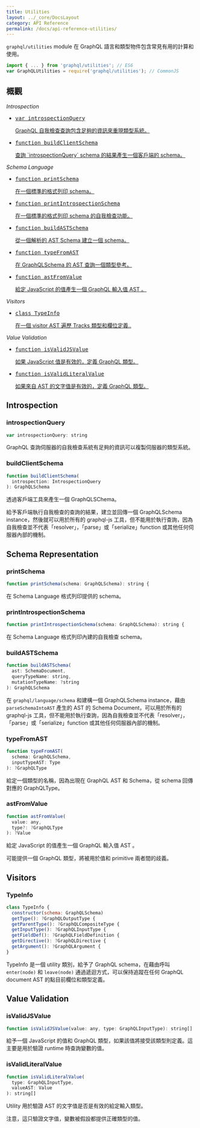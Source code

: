 ```yaml
---
title: Utilities
layout: ../_core/DocsLayout
category: API Reference
permalink: /docs/api-reference-utilities/
---
```


`graphql/utilities` module 在 GraphQL 語言和類型物件包含常見有用的計算和使用。

```js
import { ... } from 'graphql/utilities'; // ES6
var GraphQLUtilities = require('graphql/utilities'); // CommonJS
```

## 概觀

*Introspection*

<ul class="apiIndex">
  <li>
    <a href="#introspectionquery">
      <pre>var introspectionQuery</pre>
      GraphQL 自我檢查查詢包含足夠的資訊來重現類型系統。
    </a>
  </li>
  <li>
    <a href="#buildclientschema">
      <pre>function buildClientSchema</pre>
      查詢 `introspectionQuery` schema 的結果產生一個客戶端的 schema。
    </a>
  </li>
</ul>

*Schema Language*

<ul class="apiIndex">
  <li>
    <a href="#printschema">
      <pre>function printSchema</pre>
      在一個標準的格式列印 schema。
    </a>
  </li>
  <li>
    <a href="#printintrospectionschema">
      <pre>function printIntrospectionSchema</pre>
      在一個標準的格式列印 schema 的自我檢查功能。
    </a>
  </li>
  <li>
    <a href="#buildastschema">
      <pre>function buildASTSchema</pre>
      從一個解析的 AST Schema 建立一個 schema。
    </a>
  </li>
  <li>
    <a href="#typefromast">
      <pre>function typeFromAST</pre>
      在 GraphQLSchema 的 AST 查詢一個類型參考。
    </a>
  </li>
  <li>
    <a href="#astfromvalue">
      <pre>function astFromValue</pre>
      給定 JavaScript 的值產生一個 GraphQL 輸入值 AST 。
    </a>
  </li>
</ul>

*Visitors*

<ul class="apiIndex">
  <li>
    <a href="#typeinfo">
      <pre>class TypeInfo</pre>
      在一個 visitor AST 遍歷 Tracks 類型和欄位定義..
    </a>
  </li>
</ul>

*Value Validation*

<ul class="apiIndex">
  <li>
    <a href="#isvalidjsvalue">
      <pre>function isValidJSValue</pre>
      如果 JavaScript 值是有效的，定義 GraphQL 類型。
    </a>
  </li>
  <li>
    <a href="#isvalidliteralvalue">
      <pre>function isValidLiteralValue</pre>
      如果來自 AST 的文字值是有效的，定義 GraphQL 類型。
    </a>
  </li>
</ul>

## Introspection

### introspectionQuery

```js
var introspectionQuery: string
```

GraphQL 查詢伺服器的自我檢查系統有足夠的資訊可以複製伺服器的類型系統。

### buildClientSchema

```js
function buildClientSchema(
  introspection: IntrospectionQuery
): GraphQLSchema
```

透過客戶端工具來產生一個 GraphQLSChema。

給予客戶端執行自我檢查的查詢的結果，建立並回傳一個 GraphQLSchema instance，然後就可以用於所有的 graphql-js 工具，但不能用於執行查詢，因為自我檢查並不代表「resolver」，「parse」或「serialize」function 或其他任何伺服器內部的機制。

## Schema Representation

### printSchema

```js
function printSchema(schema: GraphQLSchema): string {
```

在 Schema Language 格式列印提供的 schema。

### printIntrospectionSchema

```js
function printIntrospectionSchema(schema: GraphQLSchema): string {
```

在 Schema Language 格式列印內建的自我檢查 schema。

### buildASTSchema

```js
function buildASTSchema(
  ast: SchemaDocument,
  queryTypeName: string,
  mutationTypeName: ?string
): GraphQLSchema
```

在 `graphql/language/schema` 和建構一個 GraphQLSchema instance，藉由 `parseSchemaIntoAST` 產生的 AST 的 Schema Document，可以用於所有的 graphql-js 工具，但不能用於執行查詢，因為自我檢查並不代表「resolver」，「parse」或「serialize」function 或其他任何伺服器內部的機制。

### typeFromAST

```js
function typeFromAST(
  schema: GraphQLSchema,
  inputTypeAST: Type
): ?GraphQLType
```

給定一個類型的名稱，因為出現在 GraphQL AST 和 Schema，從 schema 回傳對應的 GraphQLType。

### astFromValue

```js
function astFromValue(
  value: any,
  type?: ?GraphQLType
): ?Value
```
給定 JavaScript 的值產生一個 GraphQL 輸入值 AST 。

可能提供一個 GraphQL 類型，將被用於值和 primitive 兩者間的歧義。

## Visitors

### TypeInfo

```js
class TypeInfo {
  constructor(schema: GraphQLSchema)
  getType(): ?GraphQLOutputType {
  getParentType(): ?GraphQLCompositeType {
  getInputType(): ?GraphQLInputType {
  getFieldDef(): ?GraphQLFieldDefinition {
  getDirective(): ?GraphQLDirective {
  getArgument(): ?GraphQLArgument {
}
```

TypeInfo 是一個 utility 類別，給予了 GraphQL schema，在藉由呼叫 `enter(node)` 和 `leave(node)` 通過遞迴方式，可以保持追蹤在任何 GraphQL document AST 的點目前欄位和類型定義。

## Value Validation

### isValidJSValue

```js
function isValidJSValue(value: any, type: GraphQLInputType): string[]
```

給予一個 JavaScript 的值和 GraphQL 類型，如果該值將接受該類型則定義。這主要是用於驗證 runtime 時查詢變數的值。

### isValidLiteralValue

```js
function isValidLiteralValue(
  type: GraphQLInputType,
  valueAST: Value
): string[]
```

Utility 用於驗證 AST 的文字值是否是有效的給定輸入類型。

注意，這只驗證文字值，變數被假設都提供正確類型的值。
